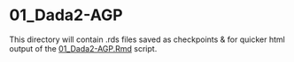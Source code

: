 # 01_Dada2-AGP

This directory will contain .rds files saved as checkpoints & for quicker html output of the [01_Dada2-AGP.Rmd](../../../../scripts/analysis-individual/AGP/01_Dada2-AGP.Rmd) script.